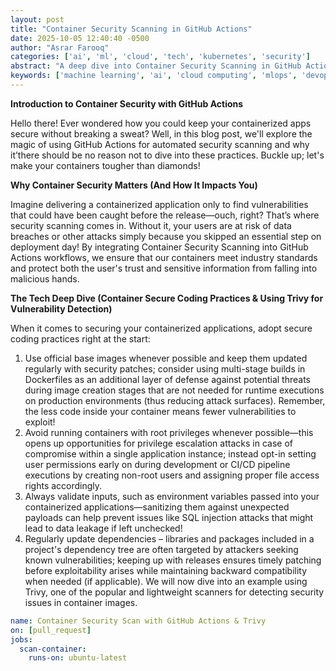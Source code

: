 ```yaml
---
layout: post
title: "Container Security Scanning in GitHub Actions"
date: 2025-10-05 12:40:40 -0500
author: "Asrar Farooq"
categories: ['ai', 'ml', 'cloud', 'tech', 'kubernetes', 'security']
abstract: "A deep dive into Container Security Scanning in GitHub Actions"
keywords: ['machine learning', 'ai', 'cloud computing', 'mlops', 'devops', 'automation', 'infrastructure', 'kubernetes', 'container', 'security']
---
```


**Introduction to Container Security with GitHub Actions**

Hello there! Ever wondered how you could keep your containerized apps secure without breaking a sweat? Well, in this blog post, we'll explore the magic of using GitHub Actions for automated security scanning and why it’there should be no reason not to dive into these practices. Buckle up; let's make your containers tougher than diamonds!

**Why Container Security Matters (And How It Impacts You)**

Imagine delivering a containerized application only to find vulnerabilities that could have been caught before the release—ouch, right? That’s where security scanning comes in. Without it, your users are at risk of data breaches or other attacks simply because you skipped an essential step on deployment day! By integrating Container Security Scanning into GitHub Actions workflows, we ensure that our containers meet industry standards and protect both the user's trust and sensitive information from falling into malicious hands.

**The Tech Deep Dive (Container Secure Coding Practices & Using Trivy for Vulnerability Detection)**

When it comes to securing your containerized applications, adopt secure coding practices right at the start: 
1. Use official base images whenever possible and keep them updated regularly with security patches; consider using multi-stage builds in Dockerfiles as an additional layer of defense against potential threats during image creation stages that are not needed for runtime executions on production environments (thus reducing attack surfaces). Remember, the less code inside your container means fewer vulnerabilities to exploit!
2. Avoid running containers with root privileges whenever possible—this opens up opportunities for privilege escalation attacks in case of compromise within a single application instance; instead opt-in setting user permissions early on during development or CI/CD pipeline executions by creating non-root users and assigning proper file access rights accordingly.
3. Always validate inputs, such as environment variables passed into your containerized applications—sanitizing them against unexpected payloads can help prevent issues like SQL injection attacks that might lead to data leakage if left unchecked! 
4. Regularly update dependencies – libraries and packages included in a project's dependency tree are often targeted by attackers seeking known vulnerabilities; keeping up with releases ensures timely patching before exploitability arises while maintaining backward compatibility when needed (if applicable). We will now dive into an example using Trivy, one of the popular and lightweight scanners for detecting security issues in container images.

```yaml
name: Container Security Scan with GitHub Actions & Trivy
on: [pull_request]
jobs:
  scan-container:
    runs-on: ubuntu-latest
